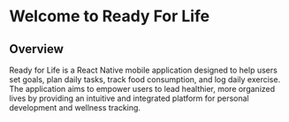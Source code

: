 # Welcome to Ready For Life

## Overview
Ready for Life is a React Native mobile application designed to help users set goals, plan daily tasks, track food consumption, and log daily exercise. The application aims to empower users to lead healthier, more organized lives by providing an intuitive and integrated platform for personal development and wellness tracking.
